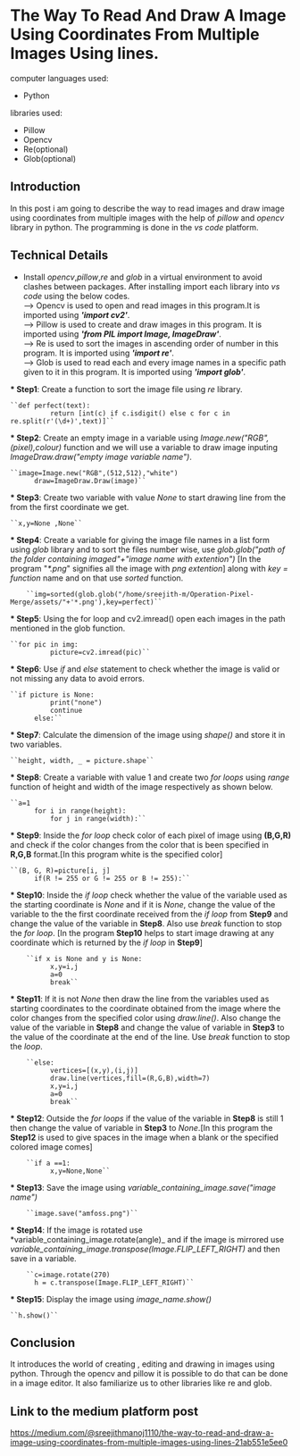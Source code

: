 # The Way To Read And Draw A Image Using Coordinates From Multiple Images Using lines.

computer languages used:
* Python

libraries used:
* Pillow
* Opencv
* Re(optional)
* Glob(optional)

## Introduction

In this post i am going to describe the way to read images and draw image using coordinates from multiple images with the help of _pillow_ and _opencv_ library in python. The programming is done in the _vs code_ platform.

## Technical Details

* Install _opencv_,_pillow_,_re_ and _glob_ in a virtual environment to avoid clashes between packages. After installing import each library into _vs code_ using the below codes.<br>
--> Opencv is used to open and read images in this program.It is imported using ___'import cv2'___.<br>
--> Pillow is used to create and draw images in this program. It is imported using ___'from PIL import Image, ImageDraw'___.<br>
--> Re is used to sort the images in ascending order of number in this program. It is imported using ___'import re'___. <br>
--> Glob is used to read each and every image names in a specific path given to it in this program. It is imported using ___'import glob'___.<br>

__* Step1__: Create a function to sort the image file using _re_ library.

	``def perfect(text):
              return [int(c) if c.isdigit() else c for c in re.split(r'(\d+)',text)]``

__* Step2__: Create an empty image in a variable using _Image.new("RGB",(pixel),colour)_ function and we will use a variable to draw image inputing _ImageDraw.draw("empty image variable name")_.

	``image=Image.new("RGB",(512,512),"white")
          draw=ImageDraw.Draw(image)``

__* Step3__: Create two variable with value _None_ to start drawing line from the from the first coordinate we get.

	``x,y=None ,None``

__* Step4__: Create a variable for giving the image file names in a list form using _glob_ library and to sort the files number wise, use _glob.glob("path of the folder containing imaged"+"image name with extention")_ [In the program "_*.png_" signifies all the image with _png extention_] along with _key = function_ name and on that use _sorted_ function.

        ``img=sorted(glob.glob("/home/sreejith-m/Operation-Pixel-Merge/assets/"+'*.png'),key=perfect)``

__* Step5__: Using the for loop and cv2.imread() open each images in the path mentioned in the glob function.

	``for pic in img:
              picture=cv2.imread(pic)``
   
__* Step6__: Use _if_ and _else_ statement to check whether the image is valid or not missing any data to avoid errors.

	``if picture is None:
              print("none")
              continue
          else:``
           
__* Step7__: Calculate the dimension of the image using _shape()_ and store it in two variables.

	``height, width, _ = picture.shape``
	
__* Step8__: Create a variable with value 1 and create two _for loops_ using _range_ function of height and width of the image respectively as shown below.

	``a=1
          for i in range(height):
              for j in range(width):``

__* Step9__: Inside the _for loop_ check color of each pixel of image using __(B,G,R)__ and check if the color changes from the color that is been specified in __R,G,B__ format.[In this program white is the specified color]

	``(B, G, R)=picture[i, j]
          if(R != 255 or G != 255 or B != 255):``
                
__* Step10__: Inside the _if loop_ check whether the value of the variable used as the starting coordinate is _None_ and if it is _None_, change the value of the variable to the the first coordinate received from the _if loop_ from __Step9__ and change the value of the variable in __Step8__. Also use _break_ function to stop the _for loop_. [In the program __Step10__ helps to start image drawing at any coordinate which is returned by the _if loop_ in __Step9__]

        ``if x is None and y is None:
              x,y=i,j
              a=0
              break``
                
__* Step11__: If it is not _None_ then draw the line from the variables used as starting coordinates to the coordinate obtained from the image where the color changes from the specified color using _draw.line()_. Also change the value of the variable in __Step8__ and change the value of variable in __Step3__ to the value of the coordinate at the end of the line. Use _break_ function to stop the _loop_.
 
        ``else:
              vertices=[(x,y),(i,j)]
              draw.line(vertices,fill=(R,G,B),width=7)
              x,y=i,j
              a=0
              break``
                
__* Step12__: Outside the _for loops_ if the value of the variable in __Step8__ is still 1 then change the value of variable in __Step3__ to _None_.[In this program the __Step12__ is used to give spaces in the image when a blank or the specified colored image comes]

        ``if a ==1:
              x,y=None,None``

__* Step13__: Save the image using _variable_containing_image.save("image name")_

        ``image.save("amfoss.png")``
	
__* Step14__: If the image is rotated use *variable_containing_image.rotate(angle)_ and if the image is mirrored use *variable_containing_image.transpose(Image.FLIP_LEFT_RIGHT)* and then save in a variable.

        ``c=image.rotate(270)
          h = c.transpose(Image.FLIP_LEFT_RIGHT)``
	  
__* Step15__: Display the image using *image_name.show()*

	``h.show()``
	

## Conclusion

It introduces the world of creating , editing and drawing in images using python. Through the opencv and pillow it is possible to do that can be done in a image editor. It also familiarize us to other libraries like re and glob.

## Link to the medium platform post

https://medium.com/@sreejithmanoj1110/the-way-to-read-and-draw-a-image-using-coordinates-from-multiple-images-using-lines-21ab551e5ee0
